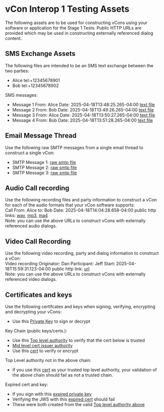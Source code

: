 # vCon Interop 1 Testing Assets
The following assets are to be used for constructing vCons using your software or application for the Stage 1 Tests.
Public HTTP URLs are provided which may be used in constructing externally referenced dialog content.

## SMS Exchange Assets
The following files are intended to be an SMS text exchange between the two parties:
+ Alice tel:+12345678901
+ Bob tel:+12345678902

SMS messages:
+ Message 1 From: Alice Date: 2025-04-18T13:48:25.265-04:00 [text file](https://raw.githubusercontent.com/py-vcon/py-vcon/refs/heads/main/vcon_interop_public/vcon_interop_1_assets/SMS1_Alice_%2B12345678901.txt)
+ Message 2 From: Bob Date: 2025-04-18T13:49:26.265-04:00 [text file](https://raw.githubusercontent.com/py-vcon/py-vcon/refs/heads/main/vcon_interop_public/vcon_interop_1_assets/SMS2_Bob_%2B12345678902.txt)
+ Message 3 From: Alice Date: 2025-04-18T13:50:27.265-04:00 [text file](https://raw.githubusercontent.com/py-vcon/py-vcon/refs/heads/main/vcon_interop_public/vcon_interop_1_assets/SMS3_Alice_%2B12345678901.txt)
+ Message 4 From: Bob Date: 2025-04-18T13:51:28.265-04:00 [text file](https://raw.githubusercontent.com/py-vcon/py-vcon/refs/heads/main/vcon_interop_public/vcon_interop_1_assets/SMS4_Bob_%2B12345678902.txt)

## Email Message Thread
Use the following raw SMTP messages from a single email thread to construct a single vCon:
+ SMTP Message 1: [raw smtp file](https://raw.githubusercontent.com/py-vcon/py-vcon/refs/heads/main/vcon_interop_public/vcon_interop_1_assets/email1.eml)
+ SMTP Message 2: [raw smtp file](https://raw.githubusercontent.com/py-vcon/py-vcon/refs/heads/main/vcon_interop_public/vcon_interop_1_assets/email2.eml)
+ SMTP Message 3: [raw smtp file](https://raw.githubusercontent.com/py-vcon/py-vcon/refs/heads/main/vcon_interop_public/vcon_interop_1_assets/email3.eml)

## Audio Call recording
Use the following recording files and party information to construct a vCon for each of the audio formats that your vCon software supports:  
Call From: Alice to: Bob  Date: 2025-04-18T14:04:28.658-04:00 public http links: [wav](https://github.com/py-vcon/py-vcon/raw/refs/heads/main/vcon_interop_public/vcon_interop_1_assets/call.wav), [mp3](https://github.com/py-vcon/py-vcon/raw/refs/heads/main/vcon_interop_public/vcon_interop_1_assets/call.mp3), [ma4](https://github.com/py-vcon/py-vcon/raw/refs/heads/main/vcon_interop_public/vcon_interop_1_assets/call.m4a)  
Note: you can use the above URLs to construct vCons with externally referenced audio dialogs.

## Video Call Recording
Use the following video recording, party and dialog information to construct a vCon:  
Video recording Originator: Dan Participant: Jeff Start: 2025-04-18T15:59:31.123-04:00 public http link: [url](https://github.com/py-vcon/py-vcon/raw/refs/heads/main/vcon_interop_public/vcon_interop_1_assets/video.mp4)  
Note: you can use the above URLs to construct vCons with externally referenced video dialogs.

## Certificates and keys
Use the following certifcates and keys when signing, verifying, encrypting and decrypting your vCons:  
* Use this [Private Key](private.key) to sign or decrypt

Key Chain (public keys/certs.):  
* Use this [Top level authority](ca_root.crt) to verify that the cert below is trusted
* [Mid level cert issuer authority](mid.crt)
* Use this [cert](cert.crt) to verify or encrypt  

Top Level authority not in the above chain:
* If you use this [cert](ca2_root.crt) as your trusted top level authority, your validation of the above chain should fail as not a trusted chain.  

Expired cert and key:
* If you sign with this [expired private key](expired_mid.key)
* Verifying the JWS with this [expired cert](expired_mid.crt) should fail
* These were both created from the valid [Top level authority above](ca_root.crt)
